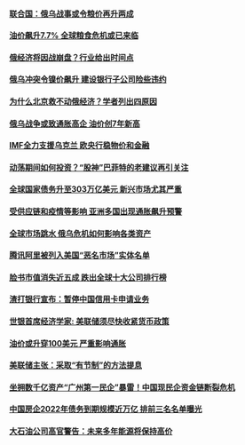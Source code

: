 #### [联合国：俄乌战事或令粮价再升两成](../pages/soh7/602366.md?t=03130605) 
#### [油价飙升7.7%   全球粮食危机或已来临](../pages/soh7/601249.md?t=03130605) 
#### [俄经济将因战崩盘？行业给出时间点](../pages/soh7/601033.md?t=03130605) 
#### [俄乌冲突令镍价飙升 建设银行子公司险些违约](../pages/soh7/601036.md?t=03130605) 
#### [为什么北京救不动俄经济？学者列出四原因](../pages/soh7/601042.md?t=03130605) 
#### [俄乌战争或致通胀高企 油价创7年新高](../pages/soh7/598777.md?t=03130605) 
#### [IMF全力支援乌克兰 欧央行稳物价和金融](../pages/soh7/597523.md?t=03130605) 
#### [动荡期间如何投资？“股神”巴菲特的老建议再引关注](../pages/soh7/597274.md?t=03130605) 
#### [全球国家债务升至303万亿美元 新兴市场尤其严重](../pages/soh7/596833.md?t=03130605) 
#### [受供应链和疫情等影响 亚洲多国出现通胀飙升预警](../pages/soh7/596353.md?t=03130605) 
#### [全球市场跳水 俄乌危机如何影响各类资产](../pages/soh7/596344.md?t=03130605) 
#### [腾讯阿里被列入美国“恶名市场”实体名单](../pages/soh7/595393.md?t=03130605) 
#### [脸书市值消失近五成 跌出全球十大公司排行榜](../pages/soh7/595216.md?t=03130605) 
#### [渣打银行宣布：暂停中国信用卡申请业务](../pages/soh7/594466.md?t=03130605) 
#### [世银首席经济学家: 美联储须尽快收紧货币政策](../pages/soh7/594298.md?t=03130605) 
#### [油价或升穿100美元 严重影响通胀](../pages/soh7/593986.md?t=03130605) 
#### [美联储主张：采取“有节制”的方法提息](../pages/soh7/593617.md?t=03130605) 
#### [坐拥数千亿资产“广州第一民企”暴雷！中国现民企资金链断裂危机](../pages/soh7/592957.md?t=03130605) 
#### [中国房企2022年债务到期规模近万亿 排前三名名单曝光](../pages/soh7/592660.md?t=03130605) 
#### [大石油公司高官警告：未来多年能源将保持高价](../pages/soh7/592639.md?t=03130605) 
